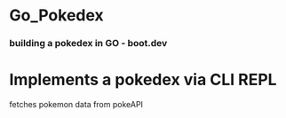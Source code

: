 # Go_Pokedex
### building a pokedex in GO - boot.dev

# Implements a pokedex via CLI REPL
fetches pokemon data from pokeAPI
